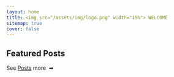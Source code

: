 ```yaml
---
layout: home
title: <img src="/assets/img/logo.png" width="15%"> WELCOME
sitemap: true
cover: false
---
```


## Featured Posts

<!--posts-->

<!--blockchain-->

<span style="float:left">See [Posts](/data-structures-and-algorithms/) more &nbsp;➡</span>
